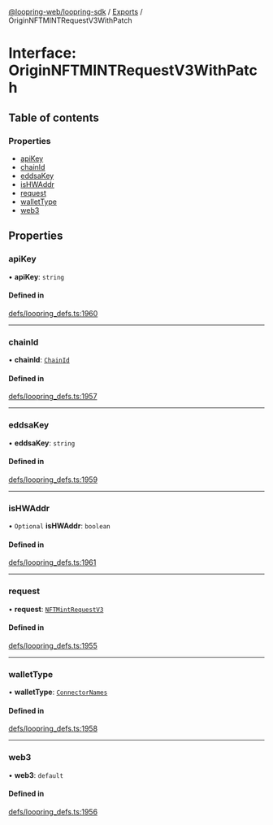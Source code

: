 [@loopring-web/loopring-sdk](../README.md) / [Exports](../modules.md) / OriginNFTMINTRequestV3WithPatch

# Interface: OriginNFTMINTRequestV3WithPatch

## Table of contents

### Properties

- [apiKey](OriginNFTMINTRequestV3WithPatch.md#apikey)
- [chainId](OriginNFTMINTRequestV3WithPatch.md#chainid)
- [eddsaKey](OriginNFTMINTRequestV3WithPatch.md#eddsakey)
- [isHWAddr](OriginNFTMINTRequestV3WithPatch.md#ishwaddr)
- [request](OriginNFTMINTRequestV3WithPatch.md#request)
- [walletType](OriginNFTMINTRequestV3WithPatch.md#wallettype)
- [web3](OriginNFTMINTRequestV3WithPatch.md#web3)

## Properties

### apiKey

• **apiKey**: `string`

#### Defined in

[defs/loopring_defs.ts:1960](https://github.com/Loopring/loopring_sdk/blob/077bca2/src/defs/loopring_defs.ts#L1960)

___

### chainId

• **chainId**: [`ChainId`](../enums/ChainId.md)

#### Defined in

[defs/loopring_defs.ts:1957](https://github.com/Loopring/loopring_sdk/blob/077bca2/src/defs/loopring_defs.ts#L1957)

___

### eddsaKey

• **eddsaKey**: `string`

#### Defined in

[defs/loopring_defs.ts:1959](https://github.com/Loopring/loopring_sdk/blob/077bca2/src/defs/loopring_defs.ts#L1959)

___

### isHWAddr

• `Optional` **isHWAddr**: `boolean`

#### Defined in

[defs/loopring_defs.ts:1961](https://github.com/Loopring/loopring_sdk/blob/077bca2/src/defs/loopring_defs.ts#L1961)

___

### request

• **request**: [`NFTMintRequestV3`](NFTMintRequestV3.md)

#### Defined in

[defs/loopring_defs.ts:1955](https://github.com/Loopring/loopring_sdk/blob/077bca2/src/defs/loopring_defs.ts#L1955)

___

### walletType

• **walletType**: [`ConnectorNames`](../enums/ConnectorNames.md)

#### Defined in

[defs/loopring_defs.ts:1958](https://github.com/Loopring/loopring_sdk/blob/077bca2/src/defs/loopring_defs.ts#L1958)

___

### web3

• **web3**: `default`

#### Defined in

[defs/loopring_defs.ts:1956](https://github.com/Loopring/loopring_sdk/blob/077bca2/src/defs/loopring_defs.ts#L1956)
